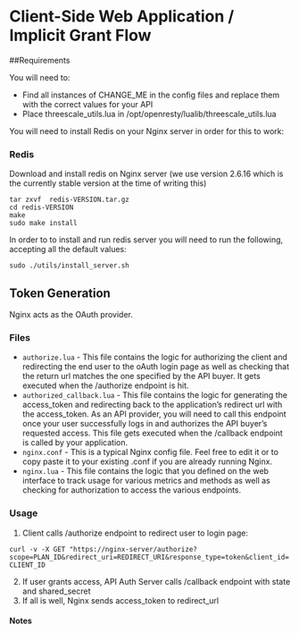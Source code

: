 # Client-Side Web Application / Implicit Grant Flow

##Requirements

You will need to:

* Find all instances of CHANGE_ME in the config files and replace them with the correct values for your API
* Place threescale_utils.lua in /opt/openresty/lualib/threescale_utils.lua

You will need to install Redis on your Nginx server in order for this to work:

### Redis

Download and install redis on Nginx server (we use version 2.6.16 which is the currently stable version at the time of writing this)

```
tar zxvf  redis-VERSION.tar.gz  
cd redis-VERSION
make
sudo make install
```

In order to to install and run redis server you will need to run the following, accepting all the default values:

```
sudo ./utils/install_server.sh
```

## Token Generation

Nginx acts as the OAuth provider. 

### Files

- `authorize.lua` - This file contains the logic for authorizing the client and redirecting the end user to the oAuth login page as well as checking that the return url matches the one specified by the API buyer. It gets executed when the /authorize endpoint is hit.
- `authorized_callback.lua` - This file contains the logic for generating the access_token and redirecting back to the application’s redirect url with the access_token. As an API provider, you will need to call this endpoint once your user successfully logs in and authorizes the API buyer’s requested access. This file gets executed when the /callback endpoint is called by your application.
- `nginx.conf` - This is a typical Nginx config file. Feel free to edit it or to copy paste it to your existing .conf if you are already running Nginx.
- `nginx.lua` - This file contains the logic that you defined on the web interface to track usage for various metrics and methods as well as checking for authorization to access the various endpoints.

### Usage

1. Client calls /authorize endpoint to redirect user to login page:

`curl -v -X GET "https://nginx-server/authorize?scope=PLAN_ID&redirect_uri=REDIRECT_URI&response_type=token&client_id=CLIENT_ID`

2. If user grants access, API Auth Server calls /callback endpoint with state and shared_secret 
3. If all is well, Nginx sends access_token to redirect_url 


#### Notes 


